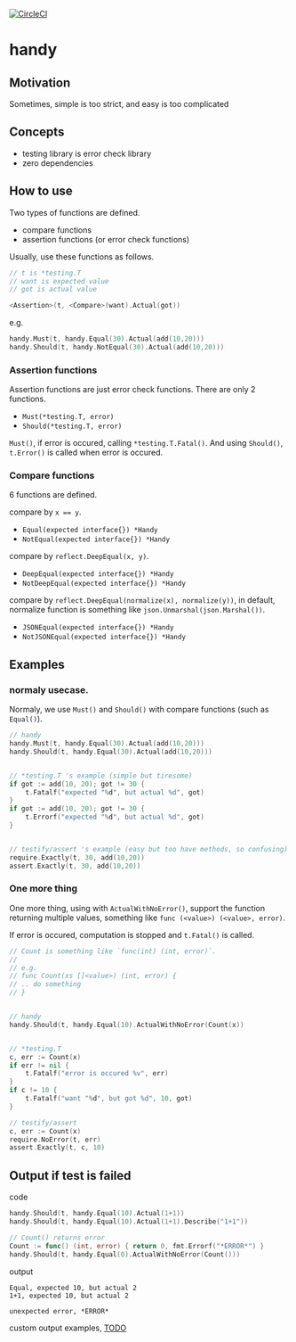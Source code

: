 [![CircleCI](https://circleci.com/gh/podhmo/handy.svg?style=svg)](https://circleci.com/gh/podhmo/handy)

# handy

## Motivation

Sometimes, simple is too strict, and easy is too complicated

## Concepts

- testing library is error check library
- zero dependencies

## How to use

Two types of functions are defined.

- compare functions
- assertion functions (or error check functions)

Usually, use these functions as follows.

```go
// t is *testing.T
// want is expected value
// got is actual value

<Assertion>(t, <Compare>(want).Actual(got))
```

e.g.

```go
handy.Must(t, handy.Equal(30).Actual(add(10,20)))
handy.Should(t, handy.NotEqual(30).Actual(add(10,20)))
```

### Assertion functions

Assertion functions are just error check functions. There are only 2 functions.

- `Must(*testing.T, error)`
- `Should(*testing.T, error)`

`Must()`, if error is occured, calling `*testing.T.Fatal()`. And using `Should()`, `t.Error()` is called when error is occured.

### Compare functions

6 functions are defined.

compare by `x == y`.

- `Equal(expected interface{}) *Handy`
- `NotEqual(expected interface{}) *Handy`

compare by `reflect.DeepEqual(x, y)`.

- `DeepEqual(expected interface{}) *Handy`
- `NotDeepEqual(expected interface{}) *Handy`

compare by `reflect.DeepEqual(normalize(x), normalize(y))`, in default, normalize function is something like `json.Unmarshal(json.Marshal())`.

- `JSONEqual(expected interface{}) *Handy`
- `NotJSONEqual(expected interface{}) *Handy`

## Examples

### normaly usecase.

Normaly, we use `Must()` and `Should()` with compare functions (such as `Equal()`).

```go
// handy
handy.Must(t, handy.Equal(30).Actual(add(10,20)))
handy.Should(t, handy.Equal(30).Actual(add(10,20)))


// *testing.T 's example (simple but tiresome)
if got := add(10, 20); got != 30 {
	t.Fatalf("expected "%d", but actual %d", got)
}
if got := add(10, 20); got != 30 {
	t.Errorf("expected "%d", but actual %d", got)
}


// testify/assert 's example (easy but too have methods, so confusing)
require.Exactly(t, 30, add(10,20))
assert.Exactly(t, 30, add(10,20))
```

### One more thing

One more thing, using with `ActualWithNoError()`, support the function returning multiple values, something like `func (<value>) (<value>, error)`. 

If error is occured, computation is stopped and `t.Fatal()` is called.

```go
// Count is something like `func(int) (int, error)`.
//
// e.g.
// func Count(xs []<value>) (int, error) {
// .. do something
// }


// handy
handy.Should(t, handy.Equal(10).ActualWithNoError(Count(x))


// *testing.T
c, err := Count(x)
if err != nil {
	t.Fatalf("error is occured %v", err)
}
if c != 10 {
	t.Fatalf("want "%d", but got %d", 10, got)
}

// testify/assert
c, err := Count(x)
require.NoError(t, err)
assert.Exactly(t, c, 10)
```

## Output if test is failed

code

```go
handy.Should(t, handy.Equal(10).Actual(1+1))
handy.Should(t, handy.Equal(10).Actual(1+1).Describe("1+1"))

// Count() returns error
Count := func() (int, error) { return 0, fmt.Errorf("*ERROR*") }
handy.Should(t, handy.Equal(0).ActualWithNoError(Count()))
```

output

```
Equal, expected 10, but actual 2
1+1, expected 10, but actual 2

unexpected error, *ERROR*
```

custom output examples, [TODO](https://github.com/podhmo/handy/blob/ab7573214f6da953fef1a17692ff9abf4d09686c/log_test.go#L59)
